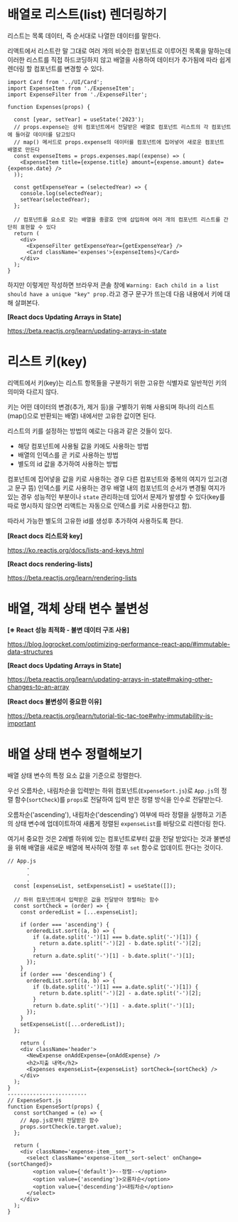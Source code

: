 # 배열로 리스트(list) 렌더링하기

리스트는 목록 데이터, 즉 순서대로 나열한 데이터를 말한다.

리액트에서 리스트란 말 그대로 여러 개의 비슷한 컴포넌트로 이루어진 목록을 말하는데 이러한 리스트를 직접 하드코딩하지 않고 배열을 사용하여 데이터가 추가됨에 따라 쉽게 렌더링 할 컴포넌트를 변경할 수 있다.

```
import Card from '../UI/Card';
import ExpenseItem from './ExpenseItem';
import ExpenseFilter from './ExpenseFilter';

function Expenses(props) {
 
  const [year, setYear] = useState('2023');
  // props.expense는 상위 컴포넌트에서 전달받은 배열로 컴포넌트 리스트의 각 컴포넌트에 들어갈 데이터를 담고있다
  // map() 메서드로 props.expense의 데이터를 컴포넌트에 집어넣어 새로운 컴포넌트 배열로 만든다
  const expenseItems = props.expenses.map((expense) => (
    <ExpenseItem title={expense.title} amount={expense.amount} date={expense.date} />
  ));

  const getExpenseYear = (selectedYear) => {
    console.log(selectedYear);
    setYear(selectedYear);
  };
  
  // 컴포넌트를 요소로 갖는 배열을 중괄호 안에 삽입하여 여러 개의 컴포넌트 리스트를 간단히 표현할 수 있다
  return (
    <div>
      <ExpenseFilter getExpenseYear={getExpenseYear} />
      <Card className='expenses'>{expenseItems}</Card>
    </div>
  );
}
```

하지만 이렇게만 작성하면 브라우저 콘솔 창에 `Warning: Each child in a list should have a unique "key" prop.`라고 경구 문구가 뜨는데 다음 내용에서 키에 대해 살펴본다.

**[React docs Updating Arrays in State]**

https://beta.reactjs.org/learn/updating-arrays-in-state

# 리스트 키(key)

<!-- 키 사용하지 않으면 성능적인 부분도 손해 반드시 사용(좀 더 효율적인 렌더링을 위함).. 자세한 내용은?-->

리액트에서 키(key)는 리스트 항목들을 구분하기 위한 고유한 식별자로 일반적인 키의 의미와 다르지 않다.

키는 어떤 데이터의 변경(추가, 제거 등)을 구별하기 위해 사용되며 하나의 리스트(map()으로 반환되는 배열) 내에서만 고유한 값이면 된다.

리스트의 키를 설정하는 방법의 예로는 다음과 같은 것들이 있다.

+ 해당 컴포넌트에 사용될 값을 키에도 사용하는 방법 
+ 배열의 인덱스를 곧 키로 사용하는 방법
+ 별도의 id 값을 추가하여 사용하는 방법

컴포넌트에 집어넣을 값을 키로 사용하는 경우 다른 컴포넌트와 중복의 여지가 있고(경고 문구 뜸) 인덱스를 키로 사용하는 경우 배열 내의 컴포넌트의 순서가 변경될 여지가 있는 경우 성능적인 부분이나 `state` 관리하는데 있어서 문제가 발생할 수 있다(key를 따로 명시하지 않으면 리액트는 자동으로 인덱스를 키로 사용한다고 함). 

따라서 가능한 별도의 고유한 id를 생성후 추가하여 사용하도록 한다.

**[React docs 리스트와 key]**

https://ko.reactjs.org/docs/lists-and-keys.html

**[React docs rendering-lists]**

https://beta.reactjs.org/learn/rendering-lists



# 배열, 객체 상태 변수 불변성

<!-- 내용 수정 필요 이해 부족
React 공식 문서에는 배열이나 객체인 상태 변수를 읽기 전용으로 즉, 불변 데이터로 취급하라고 되어있다. 

배열 상태 변수로 예를 들면 `arr[0] = 'bird'`, `push()`, `pop()`같이 직접 변경하거나 요소를 추가, 삭제하는게 아닌 새로운 배열로 변경해야한다는 것(물론 `push()` 메서드와 같은 방법으로 직접 변경이 동작하지 않는 것은 아니다).

이러한 이유로는 성능 최적화, 변경 사항 추적으로 렌더링 트리거
이유는 뭘까

만약 객체 상태 변수를 직접 변경하게 되면 React가 변경 사항을 추적하지 못하고 리렌더링이 발생하지 않기 때문에 성능에 문제가 생길 수 있다.


이전 버전의 상태 값을 유지할 수 없으며(재사용 불가능) `set`

배열 상태 변수를 업데이트하려면 다음과 같이 `set` 함수에 새 배열을 전달하거나 변수에 복사해서 사용해야한다.

```
setArtists([newValue, ...prevArray]);
```  -->

**[※ React 성능 최적화 - 불변 데이터 구조 사용]**

https://blog.logrocket.com/optimizing-performance-react-app/#immutable-data-structures

**[React docs Updating Arrays in State]**

https://beta.reactjs.org/learn/updating-arrays-in-state#making-other-changes-to-an-array

**[React docs 불변성이 중요한 이유]**

https://beta.reactjs.org/learn/tutorial-tic-tac-toe#why-immutability-is-important


# 배열 상태 변수 정렬해보기

배열 상태 변수의 특정 요소 값을 기준으로 정렬한다.

우선 오름차순, 내림차순을 입력받는 하위 컴포넌트(`ExpenseSort.js`)로 `App.js`의 정렬 함수(`sortCheck`)를 `props`로 전달하여 입력 받은 정렬 방식을 인수로 전달받는다.

오름차순('ascending'), 내림차순('descending') 여부에 따라 정렬을 실행하고 기존의 상태 변수에 업데이트하여 새롭게 정렬된 `expenseList`를 바탕으로 리렌더링 한다.

여기서 중요한 것은 2레벨 하위에 있는 컴포넌트로부터 값을 전달 받았다는 것과 불변성을 위해 배열을 새로운 배열에 복사하여 정렬 후 `set` 함수로 업데이트 한다는 것이다.

```
// App.js
      .
      .
      .
  const [expenseList, setExpenseList] = useState([]);

  // 하위 컴포넌트에서 입력받은 값을 전달받아 정렬하는 함수
  const sortCheck = (order) => {
    const orderedList = [...expenseList];

    if (order === 'ascending') {
      orderedList.sort((a, b) => {
        if (a.date.split('-')[1] === b.date.split('-')[1]) {
          return a.date.split('-')[2] - b.date.split('-')[2];
        }
        return a.date.split('-')[1] - b.date.split('-')[1];
      });
    }
    if (order === 'descending') {
      orderedList.sort((a, b) => {
        if (b.date.split('-')[1] === a.date.split('-')[1]) {
          return b.date.split('-')[2] - a.date.split('-')[2];
        }
        return b.date.split('-')[1] - a.date.split('-')[1];
      });
    }
    setExpenseList([...orderedList]);
  };

    return (
    <div className='header'>
      <NewExpense onAddExpense={onAddExpense} />
      <h2>지출 내역</h2>
      <Expenses expenseList={expenseList} sortCheck={sortCheck} />
    </div>
  );
}
-------------------------
// ExpenseSort.js
function ExpenseSort(props) {
  const sortChanged = (e) => {
    // App.js로부터 전달받은 함수
    props.sortCheck(e.target.value);
  };

  return (
    <div className='expense-item__sort'>
      <select className='expense-item__sort-select' onChange={sortChanged}>
        <option value={'default'}>--정렬--</option>
        <option value={'ascending'}>오름차순</option>
        <option value={'descending'}>내림차순</option>
      </select>
    </div>
  );
}
```
